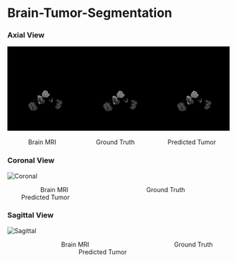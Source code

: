 # Brain-Tumor-Segmentation

### Axial View 

![Axial](https://github.com/Pramod04121999/Brain-Tumor-Segmentation/blob/a961d3f519d7e1e441f5b18c0ae59cb631467a54/Views/Axial.gif)

         
&nbsp; &nbsp; &nbsp; &nbsp; &nbsp; &nbsp;         Brain MRI &nbsp; &nbsp; &nbsp; &nbsp; &nbsp; &nbsp; &nbsp; &nbsp; &nbsp; &nbsp; &nbsp; Ground Truth &nbsp; &nbsp; &nbsp; &nbsp; &nbsp; &nbsp; &nbsp; &nbsp; &nbsp; Predicted Tumor

                           
### Coronal View                          
         
![Coronal](https://github.com/Pramod04121999/Brain-Tumor-Segmentation/blob/main/Views/Coronal.gif)

&nbsp; &nbsp; &nbsp; &nbsp; &nbsp; &nbsp;&nbsp; &nbsp; &nbsp; &nbsp;             Brain MRI &nbsp; &nbsp; &nbsp; &nbsp; &nbsp; &nbsp; &nbsp; &nbsp; &nbsp; &nbsp; &nbsp; &nbsp; &nbsp; &nbsp; &nbsp; &nbsp; &nbsp; &nbsp; &nbsp; &nbsp; &nbsp; &nbsp; Ground Truth &nbsp; &nbsp; &nbsp; &nbsp; &nbsp; &nbsp;&nbsp; &nbsp; &nbsp; &nbsp; &nbsp; &nbsp; &nbsp; &nbsp; &nbsp; &nbsp; &nbsp; Predicted Tumor

### Sagittal View

![Sagittal](https://github.com/Pramod04121999/Brain-Tumor-Segmentation/blob/main/Views/Sagittal.gif)

&nbsp; &nbsp; &nbsp; &nbsp; &nbsp; &nbsp;&nbsp; &nbsp; &nbsp; &nbsp; &nbsp; &nbsp; &nbsp; &nbsp; &nbsp; &nbsp;            Brain MRI &nbsp; &nbsp; &nbsp; &nbsp; &nbsp;&nbsp; &nbsp; &nbsp; &nbsp; &nbsp; &nbsp; &nbsp; &nbsp; &nbsp; &nbsp; &nbsp; &nbsp; &nbsp; &nbsp; &nbsp; &nbsp; &nbsp; &nbsp;&nbsp; &nbsp;   Ground Truth &nbsp; &nbsp; &nbsp; &nbsp; &nbsp;&nbsp; &nbsp; &nbsp; &nbsp; &nbsp; &nbsp; &nbsp; &nbsp; &nbsp; &nbsp; &nbsp; &nbsp; &nbsp; &nbsp; &nbsp; &nbsp; &nbsp; &nbsp; &nbsp; &nbsp;  Predicted Tumor
